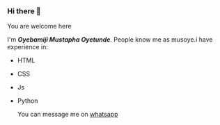 ### Hi there 👋

You are welcome here

  I'm ***Oyebamiji Mustapha Oyetunde***. People know me as musoye.i have experience in:
  
- HTML
- CSS
- Js
- Python




  You can message me on [whatsapp](https://bit.ly/mmusoye)
<!--
**Musoye/musoye** is a ✨ _special_ ✨ repository because its `README.md` (this file) appears on your GitHub profile.

Here are some ideas to get you started:

- 🔭 I’m currently working on ...
- 🌱 I’m currently learning ...
- 👯 I’m looking to collaborate on ...
- 🤔 I’m looking for help with ...
- 💬 Ask me about ...
- 📫 How to reach me: ...me 
- 😄 Pronouns: ...
- ⚡ Fun fact: ...
-->
